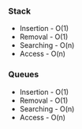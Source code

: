 ### Stack

- Insertion - O(1)
- Removal - O(1)
- Searching - O(n)
- Access - O(n)

### Queues

- Insertion - O(1)
- Removal - O(1)
- Searching - O(n)
- Access - O(n)